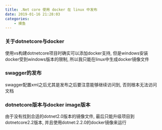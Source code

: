 ```yaml
---
title: .Net core 使用 docker 在 linux 中发布
date: 2019-01-16 21:28:03 
categories: 
    - 摸鱼
---
```


### 关于dotnetcore与docker

使用vs构建dotnetcore项目时确实可以添加docker支持, 但是windows安装docker受到windows版本的限制, 所以我只能在linux中生成docker镜像文件

### swagger的发布

swagger配置xml之后尤其是发布之后要注意能够继续访问到, 否则根本无法访问文档

### dotnetcore版本与docker image版本

由于没有找到合适的dotnet2.0版本的镜像文件, 最后只能升级项目到dotnetcore2.2版本, 并且使用dotnet:2.2.0的docker镜像来运行
